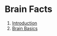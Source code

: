 # Brain Facts
1. [Introduction](brain_facts/introduction.md)
2. [Brain Basics](brain_facts/brain_basics.md)